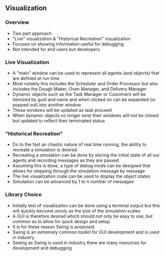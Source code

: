 ## Visualization

### Overview
- Two part approach
- "Live" visualization & "Historical Recreation" visualization
- Focuses on showing information useful for debugging
- Not intended for end users but developers

### Live Visualization
- A "main" window can be used to represent all agents (and objects) that are defined at run time
- Most notably this includes the Scheduler and Order Processor but also includes the Dough Maker, Oven Manager, and Delivery Manager
- Dynamic objects such as the Task Manager or Customers will be itemized by guid and name and when clicked on can be expanded (or popped out) into another window
- These windows will be updated as task proceed
- When dynamic objects no longer exist their windows will not be closed but updated to reflect their terminated status


### "Historical Recreation"
- Do to the fast an chaotic nature of real time running, the ability to recreate a simulation is desired
- Recreating a simulation can be done by storing the initial state of all our agents and recording messages as they are passed
- Assuming this is done, a type of debug mode can be designed that allows for stepping through the simulation message by message
- The live visualization code can be used to display the object states
- Simulation can be advanced by 1 to n number of messages


### Library Choice
- Initially test of visualization can be done using a terminal output but this will quickly become unruly as the size of the simulation scales
- A GUI is therefore desired which should not only be easy to use, but common as to allow for quick design and setup
- It is for these reason Swing is proposed
- Swing is an extremely common toolkit for GUI development and is used in industry
- Seeing as Swing is used in industry there are many resources for development and debugging
